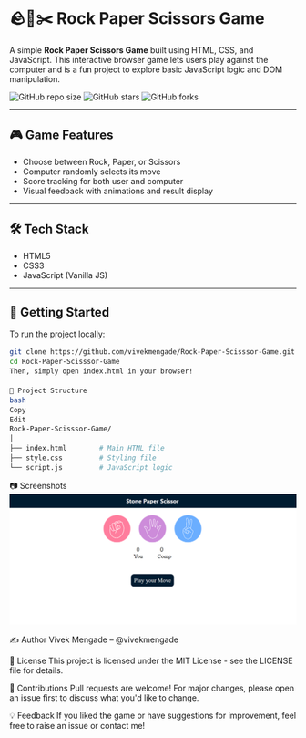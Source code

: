 # 🪨📄✂️ Rock Paper Scissors Game

A simple **Rock Paper Scissors Game** built using HTML, CSS, and JavaScript. This interactive browser game lets users play against the computer and is a fun project to explore basic JavaScript logic and DOM manipulation.

![GitHub repo size](https://img.shields.io/github/repo-size/vivekmengade/Rock-Paper-Scisssor-Game)
![GitHub stars](https://img.shields.io/github/stars/vivekmengade/Rock-Paper-Scisssor-Game?style=social)
![GitHub forks](https://img.shields.io/github/forks/vivekmengade/Rock-Paper-Scisssor-Game?style=social)

---

## 🎮 Game Features

- Choose between Rock, Paper, or Scissors
- Computer randomly selects its move
- Score tracking for both user and computer
- Visual feedback with animations and result display

---

## 🛠️ Tech Stack

- HTML5
- CSS3
- JavaScript (Vanilla JS)

---

## 🚀 Getting Started

To run the project locally:

```bash
git clone https://github.com/vivekmengade/Rock-Paper-Scisssor-Game.git
cd Rock-Paper-Scisssor-Game
Then, simply open index.html in your browser!

📁 Project Structure
bash
Copy
Edit
Rock-Paper-Scisssor-Game/
│
├── index.html        # Main HTML file
├── style.css         # Styling file
└── script.js         # JavaScript logic
```
📷 Screenshots
<img src="sc.png">

✍️ Author
Vivek Mengade – @vivekmengade

📝 License
This project is licensed under the MIT License - see the LICENSE file for details.

🙌 Contributions
Pull requests are welcome! For major changes, please open an issue first to discuss what you'd like to change.

💡 Feedback
If you liked the game or have suggestions for improvement, feel free to raise an issue or contact me!
